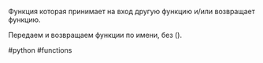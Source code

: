 Функция которая принимает на вход другую функцию и/или возвращает функцию.

Передаем и возвращаем функции по имени, без ().

#python #functions
